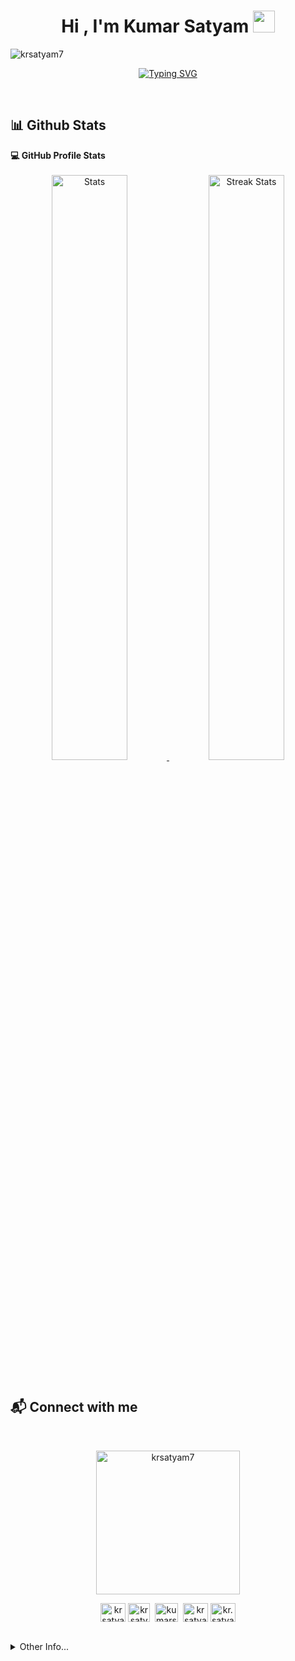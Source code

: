 <h1 align="center">Hi , I'm Kumar Satyam <img src="https://media.giphy.com/media/hvRJCLFzcasrR4ia7z/giphy.gif" width="35"></h1></p>

<p align="left"> <img src="https://komarev.com/ghpvc/?username=krsatyam7" alt="krsatyam7" /> </p>
<p align="center">
<a href="https://git.io/typing-svg"><img src="https://readme-typing-svg.demolab.com?font=Yatra+One&pause=1000&color=B29FF0FF&width=435&lines=Welcome+to+my+Github+profile.;I'm+2nd+year+CSE+student+from+NIET.;I'm+looking+forward+to+learn+new+things...." alt="Typing SVG" /></a>
</p>

<br>

## 📊 Github Stats



  <summary><b>💻 GitHub Profile Stats</b></summary>
  <br/>
  <div align="center">
    <a href="https://github-readme-stats.vercel.app">
        <img width="49%" alt="Stats" src="https://my-stats-lemon.vercel.app/api?username=krsatyam7&show_icons=true&theme=tokyonight&hide_border=true"/>
    </a>
    <a href="https://github-readme-streak-stats.herokuapp.com">
        <img width="49%" alt="Streak Stats" src="https://github-readme-streak-stats.herokuapp.com/?user=krsatyam7&theme=tokyonight&hide_border=true"/>
    </a>
</div>
  &nbsp;
  &nbsp;




## 📬 Connect with me
&nbsp;
<p align="center"><a href="https://linktr.ee/krsatyam7" target="blank"><img src="https://user-images.githubusercontent.com/110342305/212350152-7972d25c-b6a7-4ebd-a3f5-20bfedc052a5.png" alt="krsatyam7" height="230px" /></p>
<p align="center">
<a href="https://twitter.com/krsatyam7" target="blank"><img align="center" src="https://raw.githubusercontent.com/rahuldkjain/github-profile-readme-generator/master/src/images/icons/Social/twitter.svg" alt="krsatyam7" height="30" width="40" /></a>
<a href="https://linkedin.com/in/krsatyam7" target="blank"><img align="center" src="https://raw.githubusercontent.com/rahuldkjain/github-profile-readme-generator/master/src/images/icons/Social/linked-in-alt.svg" alt="krsatyam7" height="30" width="35" /></a>&nbsp;
<a href="mailto:kumarsatyam29ks@gmail.com" target="blank"><img align="center" src="https://upload.wikimedia.org/wikipedia/commons/7/7e/Gmail_icon_%282020%29.svg" alt="kumarsatyam29ks@gmail.com" height="30" width="37" /></a>&nbsp;
<a href="https://www.snapchat.com/add/krsatyam7" target="blank"><img align="center" src="https://raw.githubusercontent.com/rahuldkjain/github-profile-readme-generator/master/src/images/icons/Social/snapchat.svg" alt="krsatyam7" height="30" width="40" /></a>
<a href="https://instagram.com/kr.satyam_" target="blank"><img align="center" src="https://raw.githubusercontent.com/rahuldkjain/github-profile-readme-generator/master/src/images/icons/Social/instagram.svg" alt="kr.satyam_" height="30" width="40" /></a>
</p>
&nbsp;
&nbsp;



<details>
  
  <summary>Other Info... </summary>
  
## :trophy: Git profile Trophies

&nbsp;

<p align="center"> <a href="https://github.com/ryo-ma/github-profile-trophy"><img src="https://github-profile-trophy.vercel.app/?username=krsatyam7&theme=darkhub" height="150" alt="krsatyam7" /></a> </p>
&nbsp;
  
## Hacktoberfest Badges

&nbsp;

<p align="center"> <a href="https://holopin.io/@krsatyam7"><img src="https://holopin.me/krsatyam7" width="80%" alt="Hacktoberfest Badges" /></a> </p>
&nbsp;  
  
</details>


